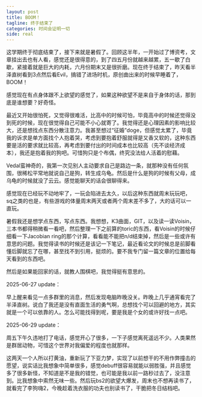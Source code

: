 ```yaml
---
layout: post
title: BOOM！
tagline: 终于结束了
categories: 时间会证明一切
side: real
---
```


这学期终于彻底结束了，接下来就是暑假了。回顾这半年，一开始过了博资考，文章挂出去也有人看，感觉还是很得意的，到了四五月份就越来越累，五一歇了白歇，紧接着就是巨大的内耗，六月份期末又是很折磨。现在终于结束了，昨天看半泽直树看到3点然后看Evil，搞错了进场时机，原创曲出来的时候早睡着了，BOOM！

感觉现在有点身体跟不上欲望的感觉了，如果这种欲望不是来自于身体的话，那到底是谁想要？好奇怪。

最近又开始很怕死，又觉得很难活，比高中的时候可怕，毕竟高中的时候还觉得没到死的时候，现在很觉得自己可能不小心就寄了。我觉得还是心理因素的影响比较大，还是想找点东西分散注意力。我甚至想过“征婚”doge，但感觉太累了，毕竟我的诉求是单方面找个人抱着哭，考虑到要抱着舒服就得是又香又软的，这种东西要是活的要求就比较高，再考虑到要付出的时间成本也比较高（先不谈经济成本），我还是抱着我的狗吧。可惜狗只是个布偶，终究没法给人活着的慰藉。

Vedal蛮神奇的，我第一次见别人主动要求自己是路边一条，就那种没有任何氛围，很稀松平常地就说自己是狗，转生成乌龟。然后是什么是狗的时候有父母，成乌龟的时候就没了云云。感觉能聊天的话会很聊得来。

感觉现在已经玩不动地牢了，一玩会陷进去太久，以后这种东西就周末玩玩吧，sq之类的也是，有些游戏的体量周末两天或者两个周末差不多了，大的话可以一直玩。

暑假我还是想学点东西，写点东西。我想想，K3曲面，GIT，以及读一读Voisin，三本书都得稍微看一看吧，然后整理一下之前算的toric的东西，看Voisin的时候仔细看一下Jacobian ring的那个计算，看看能不能把n/d结束掉，然后是一些或许有意思的问题。我觉得读书的时候还是该记一下笔记，最近看论文的时候总是前脚看懂后脚就忘了在哪，甚至找不到引用，挺烦的。要不我专门留一篇文章的位置给每天看到的东西吧。

然后是如果能回家的话，就教人围棋吧，我觉得挺有意思的。

2025-06-27 update：

早上醒来看见一点多群里的消息，然后发现电脑昨晚没关。昨晚上几乎通宵看完了半泽直树。说白了我还是没有直面生活的勇气啊，总想找个可以回避的地方，其实就是一个可以依靠的人。怎么可能找得到呢，要是我是个女的或许好找一点吧。

2025-06-29 update：

周五下午久违地打了电话，感觉开心了很多，一下子感觉离死遥远不少。人类果然是群居动物，可惜这个世界对我偏爱的程度也就那样。

这两天一个人所以打黄油，重新玩了下亚力梦，实现了以前想干的不用作弊撞击的愿望，说实话比我想象中简单很多，感觉debuff很容易就能以弱胜强，并且感觉多了很多新怪，不知道是不是我的错觉，也可能是我以前一路秒过去了，没注意到。比我想象中索然无味一些。然后玩bs2的欲望大爆发，周末也不想再读书了，就看完了李狗嗨2，今晚趁着洗衣服的功夫也别读书了，干脆把冬日结档吧。